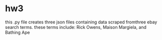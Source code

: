 # hw3
this .py file creates three json files containing data scraped fromthree ebay search terms.
these terms include: Rick Owens, Maison Margiela, and Bathing Ape
